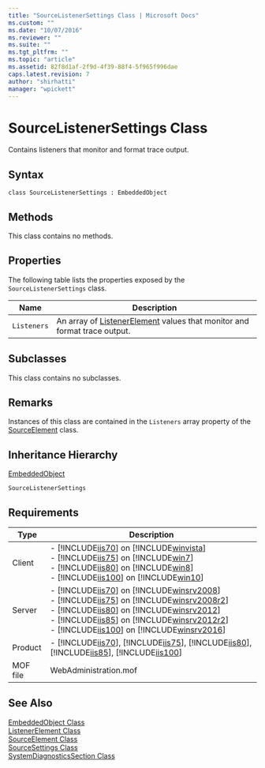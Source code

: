 ```yaml
---
title: "SourceListenerSettings Class | Microsoft Docs"
ms.custom: ""
ms.date: "10/07/2016"
ms.reviewer: ""
ms.suite: ""
ms.tgt_pltfrm: ""
ms.topic: "article"
ms.assetid: 82f8d1af-2f9d-4f39-88f4-5f965f996dae
caps.latest.revision: 7
author: "shirhatti"
manager: "wpickett"
---
```

# SourceListenerSettings Class
Contains listeners that monitor and format trace output.  
  
## Syntax  
  
```vbs  
class SourceListenerSettings : EmbeddedObject  
```  
  
## Methods  
 This class contains no methods.  
  
## Properties  
 The following table lists the properties exposed by the `SourceListenerSettings` class.  
  
|Name|Description|  
|----------|-----------------|  
|`Listeners`|An array of [ListenerElement](../../reference/admin/listenerelement-class.md) values that monitor and format trace output.|  
  
## Subclasses  
 This class contains no subclasses.  
  
## Remarks  
 Instances of this class are contained in the `Listeners` array property of the [SourceElement](../../reference/admin/sourceelement-class.md) class.  
  
## Inheritance Hierarchy  
 [EmbeddedObject](../../reference/admin/embeddedobject-class1.md)  
  
 `SourceListenerSettings`  
  
## Requirements  
  
|Type|Description|  
|----------|-----------------|  
|Client|-   [!INCLUDE[iis70](../../reference/admin/includes/iis70-md.md)] on [!INCLUDE[winvista](../../reference/admin/includes/winvista-md.md)]<br />-   [!INCLUDE[iis75](../../reference/admin/includes/iis75-md.md)] on [!INCLUDE[win7](../../reference/admin/includes/win7-md.md)]<br />-   [!INCLUDE[iis80](../../reference/admin/includes/iis80-md.md)] on [!INCLUDE[win8](../../reference/admin/includes/win8-md.md)]<br />-   [!INCLUDE[iis100](../../reference/admin/includes/iis100-md.md)] on [!INCLUDE[win10](../../reference/admin/includes/win10-md.md)]|  
|Server|-   [!INCLUDE[iis70](../../reference/admin/includes/iis70-md.md)] on [!INCLUDE[winsrv2008](../../reference/admin/includes/winsrv2008-md.md)]<br />-   [!INCLUDE[iis75](../../reference/admin/includes/iis75-md.md)] on [!INCLUDE[winsrv2008r2](../../reference/admin/includes/winsrv2008r2-md.md)]<br />-   [!INCLUDE[iis80](../../reference/admin/includes/iis80-md.md)] on [!INCLUDE[winsrv2012](../../reference/admin/includes/winsrv2012-md.md)]<br />-   [!INCLUDE[iis85](../../reference/admin/includes/iis85-md.md)] on [!INCLUDE[winsrv2012r2](../../reference/admin/includes/winsrv2012r2-md.md)]<br />-   [!INCLUDE[iis100](../../reference/admin/includes/iis100-md.md)] on [!INCLUDE[winsrv2016](../../reference/admin/includes/winsrv2016-md.md)]|  
|Product|-   [!INCLUDE[iis70](../../reference/admin/includes/iis70-md.md)], [!INCLUDE[iis75](../../reference/admin/includes/iis75-md.md)], [!INCLUDE[iis80](../../reference/admin/includes/iis80-md.md)], [!INCLUDE[iis85](../../reference/admin/includes/iis85-md.md)], [!INCLUDE[iis100](../../reference/admin/includes/iis100-md.md)]|  
|MOF file|WebAdministration.mof|  
  
## See Also  
 [EmbeddedObject Class](../../reference/admin/embeddedobject-class1.md)   
 [ListenerElement Class](../../reference/admin/listenerelement-class.md)   
 [SourceElement Class](../../reference/admin/sourceelement-class.md)   
 [SourceSettings Class](../../reference/admin/sourcesettings-class.md)   
 [SystemDiagnosticsSection Class](../../reference/admin/systemdiagnosticssection-class.md)